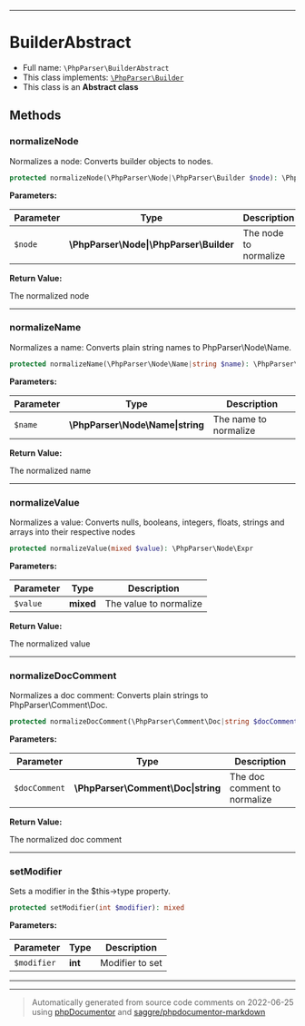 ***

# BuilderAbstract





* Full name: `\PhpParser\BuilderAbstract`
* This class implements:
[`\PhpParser\Builder`](./Builder.md)
* This class is an **Abstract class**




## Methods


### normalizeNode

Normalizes a node: Converts builder objects to nodes.

```php
protected normalizeNode(\PhpParser\Node|\PhpParser\Builder $node): \PhpParser\Node
```








**Parameters:**

| Parameter | Type | Description |
|-----------|------|-------------|
| `$node` | **\PhpParser\Node&#124;\PhpParser\Builder** | The node to normalize |


**Return Value:**

The normalized node



***

### normalizeName

Normalizes a name: Converts plain string names to PhpParser\Node\Name.

```php
protected normalizeName(\PhpParser\Node\Name|string $name): \PhpParser\Node\Name
```








**Parameters:**

| Parameter | Type | Description |
|-----------|------|-------------|
| `$name` | **\PhpParser\Node\Name&#124;string** | The name to normalize |


**Return Value:**

The normalized name



***

### normalizeValue

Normalizes a value: Converts nulls, booleans, integers,
floats, strings and arrays into their respective nodes

```php
protected normalizeValue(mixed $value): \PhpParser\Node\Expr
```








**Parameters:**

| Parameter | Type | Description |
|-----------|------|-------------|
| `$value` | **mixed** | The value to normalize |


**Return Value:**

The normalized value



***

### normalizeDocComment

Normalizes a doc comment: Converts plain strings to PhpParser\Comment\Doc.

```php
protected normalizeDocComment(\PhpParser\Comment\Doc|string $docComment): \PhpParser\Comment\Doc
```








**Parameters:**

| Parameter | Type | Description |
|-----------|------|-------------|
| `$docComment` | **\PhpParser\Comment\Doc&#124;string** | The doc comment to normalize |


**Return Value:**

The normalized doc comment



***

### setModifier

Sets a modifier in the $this->type property.

```php
protected setModifier(int $modifier): mixed
```








**Parameters:**

| Parameter | Type | Description |
|-----------|------|-------------|
| `$modifier` | **int** | Modifier to set |




***


***
> Automatically generated from source code comments on 2022-06-25 using [phpDocumentor](http://www.phpdoc.org/) and [saggre/phpdocumentor-markdown](https://github.com/Saggre/phpDocumentor-markdown)
